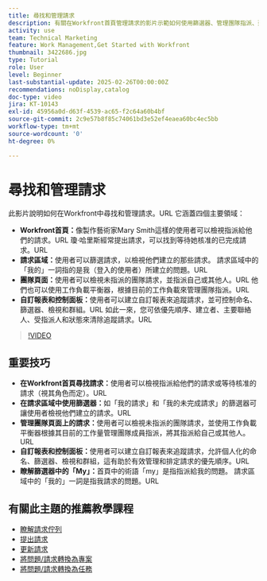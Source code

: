 ```yaml
---
title: 尋找和管理請求
description: 有關在Workfront首頁管理請求的影片示範如何使用篩選器、管理團隊指派、建立自訂報告和儀表板，以及釐清「我的」在不同內容中的意義，以有效管理請求。
activity: use
team: Technical Marketing
feature: Work Management,Get Started with Workfront
thumbnail: 3422686.jpg
type: Tutorial
role: User
level: Beginner
last-substantial-update: 2025-02-26T00:00:00Z
recommendations: noDisplay,catalog
doc-type: video
jira: KT-10143
exl-id: 45956a0d-d63f-4539-ac65-f2c64a60b4bf
source-git-commit: 2c9e57b8f85c74061bd3e52ef4eaea60bc4ec5bb
workflow-type: tm+mt
source-wordcount: '0'
ht-degree: 0%

---
```


# 尋找和管理請求

此影片說明如何在Workfront中尋找和管理請求。&#x200B;URL 它涵蓋四個主要領域：

* **Workfront首頁：**&#x200B;像製作藝術家Mary Smith這樣的使用者可以檢視指派給他們的請求。&#x200B;URL 瓊·哈里斯經常提出請求，可以找到等待她核准的已完成請求。&#x200B;URL
* **請求區域：**&#x200B;使用者可以篩選請求，以檢視他們建立的那些請求&#x200B;。 請求區域中的「我的」一詞指的是我（登入的使用者）所建立的問題。&#x200B;URL
* **團隊頁面：**&#x200B;使用者可以檢視未指派的團隊請求，並指派自己或其他人。&#x200B;URL 他們也可以使用工作負載平衡器，根據目前的工作負載來管理團隊指派。&#x200B;URL
* **自訂報表和控制面板：**&#x200B;使用者可以建立自訂報表來追蹤請求，並可控制命名、篩選器、檢視和群組。&#x200B;URL 如此一來，您可依優先順序、建立者、主要聯絡人、受指派人和狀態來清除追蹤請求。&#x200B;URL


>[!VIDEO](https://video.tv.adobe.com/v/3422686/?quality=12&learn=on&enablevpops)

## 重要技巧

* **在Workfront首頁尋找請求：**&#x200B;使用者可以檢視指派給他們的請求或等待核准的請求（視其角色而定）。&#x200B;URL
* **在請求區域中使用篩選器：**&#x200B;如「我的請求」和「我的未完成請求」的篩選器可讓使用者檢視他們建立的請求。&#x200B;URL
* **管理團隊頁面上的請求：**&#x200B;使用者可以檢視未指派的團隊請求，並使用工作負載平衡器根據其目前的工作量管理團隊成員指派，將其指派給自己或其他人。&#x200B;URL
* **自訂報表和控制面板：**&#x200B;使用者可以建立自訂報表來追蹤請求，允許個人化的命名、篩選器、檢視和群組，這有助於有效管理和排定請求的優先順序。&#x200B;URL
* **瞭解篩選器中的「My」：**&#x200B;首頁中的術語「my」是指指派給我的問題。 請求區域中的「我的」一詞是指我請求的問題。&#x200B;URL


## 有關此主題的推薦教學課程

* [瞭解請求佇列](/help/manage-work/request-queues/understand-request-queues.md)
* [提出請求](/help/manage-work/issues-requests/make-a-request.md)
* [更新請求](/help/manage-work/issues-requests/update-a-request.md)
* [將問題/請求轉換為專案](/help/manage-work/issues-requests/create-a-project-from-a-request.md)
* [將問題/請求轉換為任務](/help/manage-work/issues-requests/convert-issues-to-other-work-items.md)


